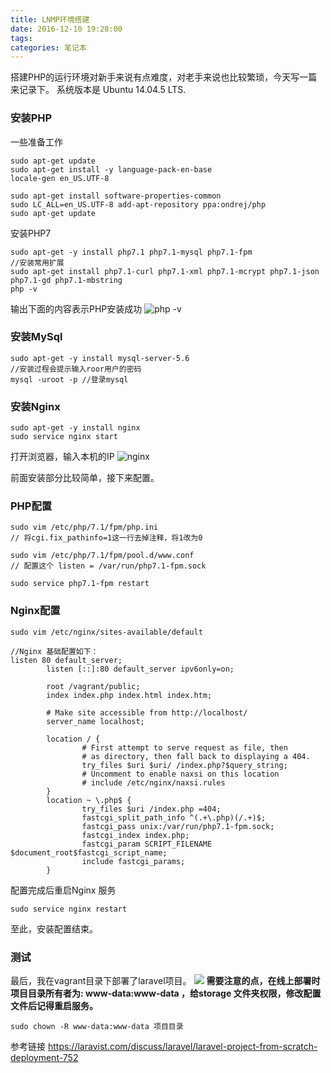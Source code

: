 ```yaml
---
title: LNMP环境搭建
date: 2016-12-10 19:28:00
tags:
categories: 笔记本
---
```


搭建PHP的运行环境对新手来说有点难度，对老手来说也比较繁琐，今天写一篇来记录下。
系统版本是 Ubuntu 14.04.5 LTS.

### 安装PHP
一些准备工作
```
sudo apt-get update
sudo apt-get install -y language-pack-en-base
locale-gen en_US.UTF-8

sudo apt-get install software-properties-common
sudo LC_ALL=en_US.UTF-8 add-apt-repository ppa:ondrej/php
sudo apt-get update
```
安装PHP7
```
sudo apt-get -y install php7.1 php7.1-mysql php7.1-fpm
//安装常用扩展
sudo apt-get install php7.1-curl php7.1-xml php7.1-mcrypt php7.1-json php7.1-gd php7.1-mbstring
php -v
```
输出下面的内容表示PHP安装成功
![php -v](http://oncsg1snd.bkt.clouddn.com/images/20161210/php.jpg)

### 安装MySql
```
sudo apt-get -y install mysql-server-5.6
//安装过程会提示输入roor用户的密码
mysql -uroot -p //登录mysql
```
### 安装Nginx
```
sudo apt-get -y install nginx
sudo service nginx start  
```
打开浏览器，输入本机的IP
![nginx](http://oncsg1snd.bkt.clouddn.com/images/20161210/nginx.jpg)

前面安装部分比较简单，接下来配置。
### PHP配置
```
sudo vim /etc/php/7.1/fpm/php.ini  
// 将cgi.fix_pathinfo=1这一行去掉注释，将1改为0

sudo vim /etc/php/7.1/fpm/pool.d/www.conf
// 配置这个 listen = /var/run/php7.1-fpm.sock

sudo service php7.1-fpm restart
```
### Nginx配置
```
sudo vim /etc/nginx/sites-available/default

//Nginx 基础配置如下：
listen 80 default_server;
        listen [::]:80 default_server ipv6only=on;

        root /vagrant/public;
        index index.php index.html index.htm;

        # Make site accessible from http://localhost/
        server_name localhost;

        location / {
                # First attempt to serve request as file, then
                # as directory, then fall back to displaying a 404.
                try_files $uri $uri/ /index.php?$query_string;
                # Uncomment to enable naxsi on this location
                # include /etc/nginx/naxsi.rules
        }
        location ~ \.php$ {
                try_files $uri /index.php =404;
                fastcgi_split_path_info ^(.+\.php)(/.+)$;
                fastcgi_pass unix:/var/run/php7.1-fpm.sock;
                fastcgi_index index.php;
                fastcgi_param SCRIPT_FILENAME $document_root$fastcgi_script_name;
                include fastcgi_params;
        }
```
配置完成后重启Nginx 服务
```
sudo service nginx restart
```
至此，安装配置结束。

### 测试
最后，我在vagrant目录下部署了laravel项目。
![](http://oncsg1snd.bkt.clouddn.com/images/20161210/laravel.jpg)
**需要注意的点，在线上部署时项目目录所有者为: www-data:www-data ，给storage 文件夹权限，修改配置文件后记得重启服务。**
```
sudo chown -R www-data:www-data 项目目录
```
参考链接
https://laravist.com/discuss/laravel/laravel-project-from-scratch-deployment-752
